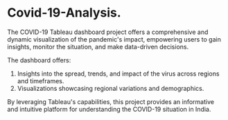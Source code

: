 # Covid-19-Analysis.
The COVID-19 Tableau dashboard project offers a comprehensive and dynamic visualization of the pandemic's impact, empowering users to gain insights, monitor the situation, and make data-driven decisions. 

The dashboard offers:

1. Insights into the spread, trends, and impact of the virus across regions and timeframes.
2. Visualizations showcasing regional variations and demographics.

By leveraging Tableau's capabilities, this project provides an informative and intuitive platform for understanding the COVID-19 situation in India.

